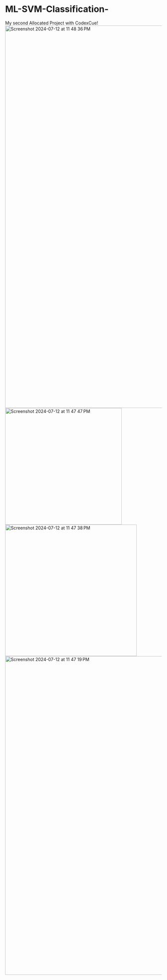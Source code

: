 # ML-SVM-Classification-
My second Allocated Project with CodexCue!
<img width="1230" alt="Screenshot 2024-07-12 at 11 48 36 PM" src="https://github.com/user-attachments/assets/455172e3-be2a-4135-a28b-ad6b33eca0ee">
<img width="375" alt="Screenshot 2024-07-12 at 11 47 47 PM" src="https://github.com/user-attachments/assets/bd348716-4a89-4f4c-827e-a50a56dcf6d9">
<img width="423" alt="Screenshot 2024-07-12 at 11 47 38 PM" src="https://github.com/user-attachments/assets/35372d91-19ba-49bb-9ebc-951fd79625a9">
<img width="1025" alt="Screenshot 2024-07-12 at 11 47 19 PM" src="https://github.com/user-attachments/assets/2b80c5a9-a7a3-4427-9606-e7254b04c66d">
